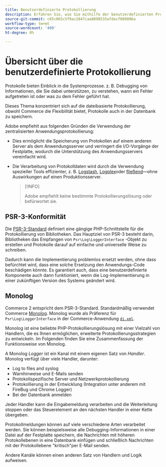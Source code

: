 ```yaml
---
title: Benutzerdefinierte Protokollierung
description: Erfahren Sie, wie Sie mithilfe der benutzerdefinierten Protokollierung Fehler untersuchen können.
source-git-commit: c65c065c5f9ac2847caa8898535afdacf089006a
workflow-type: tm+mt
source-wordcount: '409'
ht-degree: 0%

---
```



# Übersicht über die benutzerdefinierte Protokollierung

Protokolle bieten Einblick in die Systemprozesse. z. B. Debugging von Informationen, die Sie dabei unterstützen, zu verstehen, wann ein Fehler aufgetreten ist oder was zu dem Fehler geführt hat.

Dieses Thema konzentriert sich auf die dateibasierte Protokollierung, obwohl Commerce die Flexibilität bietet, Protokolle auch in der Datenbank zu speichern.

Adobe empfiehlt aus folgenden Gründen die Verwendung der zentralisierten Anwendungsprotokollierung:

- Dies ermöglicht die Speicherung von Protokollen auf einem anderen Server als dem Anwendungsserver und verringert die I/O-Vorgänge der Festplatte, wodurch die Unterstützung des Anwendungsservers vereinfacht wird.

- Die Verarbeitung von Protokolldaten wird durch die Verwendung spezieller Tools effizienter, z. B. [Logstash], [Logplex]oder [fließend]—ohne Auswirkungen auf einen Produktionsserver.

   >[!INFO]
   >
   >Adobe empfiehlt keine bestimmte Protokollierungslösung oder befürwortet sie.

## PSR-3-Konformität

Die [PSR-3-Standard][laminas] definiert eine gängige PHP-Schnittstelle für die Protokollierung von Bibliotheken. Das Hauptziel von PSR-3 besteht darin, Bibliotheken das Empfangen von `Psr\Log\LoggerInterface` -Objekt zu erstellen und Protokolle darauf auf einfache und universelle Weise zu schreiben.

Dadurch kann die Implementierung problemlos ersetzt werden, ohne dass befürchtet wird, dass eine solche Ersetzung den Anwendungs-Code beschädigen könnte. Es garantiert auch, dass eine benutzerdefinierte Komponente auch dann funktioniert, wenn die Log-Implementierung in einer zukünftigen Version des Systems geändert wird.

## Monolog

Commerce 2 entspricht dem PSR-3-Standard. Standardmäßig verwendet Commerce [Monolog]. Monolog wurde als Präferenz für `Psr\Log\LoggerInterface` in der Commerce-Anwendung [`di.xml`][di].

Monolog ist eine beliebte PHP-Protokollierungslösung mit einer Vielzahl von Handlern, die es Ihnen ermöglichen, erweiterte Protokollierungsstrategien zu entwickeln. Im Folgenden finden Sie eine Zusammenfassung der Funktionsweise von Monolog.

A Monolog _Logger_ ist ein Kanal mit einem eigenen Satz von _Handler_. Monolog verfügt über viele Handler, darunter:

- Log to files and syslog
- Warnhinweise und E-Mails senden
- Protokollspezifische Server und Netzwerkprotokollierung
- Protokollierung in der Entwicklung (Integration unter anderem mit FireBug und Chrome Logger)
- Bei der Datenbank anmelden

Jeder Handler kann die Eingabemeldung verarbeiten und die Weiterleitung stoppen oder das Steuerelement an den nächsten Handler in einer Kette übergeben.

Protokollmeldungen können auf viele verschiedene Arten verarbeitet werden. Sie können beispielsweise alle Debugging-Informationen in einer Datei auf der Festplatte speichern, die Nachrichten mit höheren Protokollebenen in eine Datenbank einfügen und schließlich Nachrichten mit der Protokollebene &quot;kritisch&quot;per E-Mail senden.

Andere Kanäle können einen anderen Satz von Handlern und Logik aufweisen.

<!-- link definitions -->

[di]: https://github.com/magento/magento2/blob/2.4/app/etc/di.xml#L9
[fließend]: https://www.fluentd.org/
[laminas]: https://docs.laminas.dev/laminas-log/
[Logplex]: https://devcenter.heroku.com/articles/logplex
[Logstash]: https://www.elastic.co/products/logstash
[Monolog]: https://github.com/Seldaek/monolog
